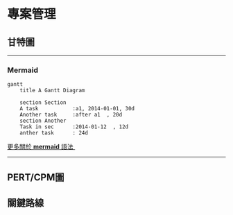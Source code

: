 # 專案管理

## 甘特圖
---


### Mermaid
```mermaid
gantt
    title A Gantt Diagram

    section Section
    A task           :a1, 2014-01-01, 30d
    Another task     :after a1  , 20d
    section Another
    Task in sec      :2014-01-12  , 12d
    anther task      : 24d
```
[更多關於 **mermaid** 語法 <i class="fa fa-external-link"></i>](http://mermaid-js.github.io/mermaid)
&nbsp;
&nbsp;

---

## PERT/CPM圖

## 關鍵路線
